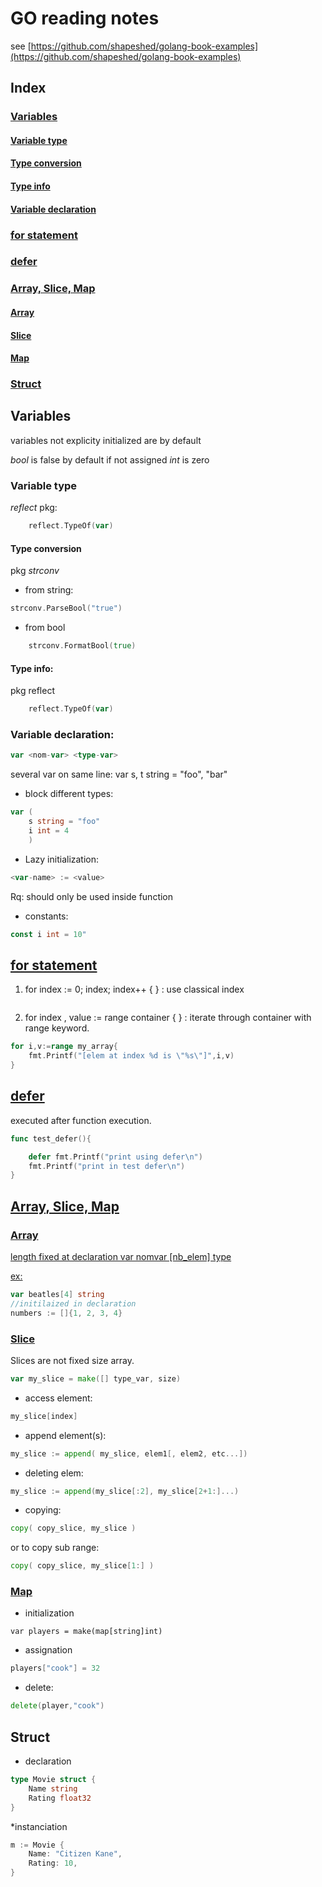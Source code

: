 # GO reading notes
see [https://github.com/shapeshed/golang-book-examples](https://github.com/shapeshed/golang-book-examples)

## Index
### [Variables](#variables)
#### [Variable type](#variable-type)
#### [Type conversion](#type-conversion)
#### [Type info](#type-info)
#### [Variable declaration](#variable-declaration)
### [for statement](#for-statement)
### [defer](#defer)
### [Array, Slice, Map](#array-slice-map)
#### [Array](#array)
#### [Slice](#slice)
#### [Map](#map)
### [Struct](#struct)


## Variables

variables not explicity initialized are by default

*bool* is false by default if not assigned
*int* is zero

### Variable type

*reflect* pkg:
```go
    reflect.TypeOf(var)
```

#### Type conversion
pkg *strconv*
* from string:
```go
strconv.ParseBool("true")
```
   
* from bool 
```go
    strconv.FormatBool(true) 
````

#### Type info: 
pkg reflect
```go
    reflect.TypeOf(var)
```
### Variable declaration:
```go
var <nom-var> <type-var>
```
several var on same line: var s, t string = "foo", "bar"

* block different types:
```go
var (
	s string = "foo"
  	i int = 4
    )
```
* Lazy initialization: 
```go
<var-name> := <value> 
```
Rq: should only be used inside function


* constants: 
```go
const i int = 10"
```

## <a href='for-statement'>for statement</a>

1) for index := 0; index; index++ { } : use classical index
```
```

2) for index , value := range container { } : iterate through container with range keyword.
```go
for i,v:=range my_array{
	fmt.Printf("[elem at index %d is \"%s\"]",i,v)
}
```
## <a href='defer'>defer</a>

executed after function execution.
```go
func test_defer(){

	defer fmt.Printf("print using defer\n")
	fmt.Printf("print in test defer\n")
}
```

## <a href='array-slice-map'>Array, Slice, Map</a>

### <a href='array'>Array</array>

length fixed at declaration
var nomvar [nb_elem] type

ex:

```go
var beatles[4] string
//initilaized in declaration
numbers := []{1, 2, 3, 4}
```

### <a href='slice'>Slice</a>

Slices are not fixed size array.

```go
var my_slice = make([] type_var, size)
```
* access element: 

```go
my_slice[index]
```
* append element(s): 

```go
my_slice := append( my_slice, elem1[, elem2, etc...])
```
* deleting elem: 

```go
my_slice := append(my_slice[:2], my_slice[2+1:]...)
```
* copying: 

```go
copy( copy_slice, my_slice ) 
```
or to copy sub range:

```go
copy( copy_slice, my_slice[1:] ) 
```


### <a href='map'>Map</a>

* initialization

```
var players = make(map[string]int)
```
* assignation

```go
players["cook"] = 32
```

* delete:

```go
delete(player,"cook")
```

## Struct

* declaration
```go
type Movie struct {
	Name string
	Rating float32
}
```
*instanciation
```go
m := Movie {
	Name: "Citizen Kane",
	Rating: 10,
}
```
